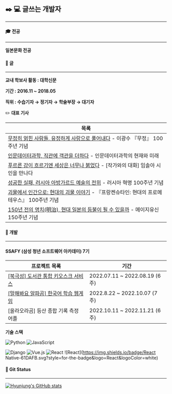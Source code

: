 ## :black_nib: :computer: 글쓰는 개발자

---

#### :mortar_board: 전공

---

**일본문화 전공**



#### :page_with_curl: 글

---

**교내 학보사 활동 : 대학신문** 

**기간 : 2016.11 ~ 2018.05**

**직위 : 수습기자 &rarr; 정기자 &rarr; 학술부장 &rarr; 대기자**

:pencil2: **대표 기사**

| 목록                                                         |
| ------------------------------------------------------------ |
| [무정히 얽힌 사람들, 유정하게 사랑으로 풀어내다](http://www.snunews.com/news/articleView.html?idxno=16684) - 이광수 『무정』 100주년 기념 |
| [인문데이터과학, 직관에 객관을 더하다](http://www.snunews.com/news/articleView.html?idxno=16854) -  인문데이터과학의 현재와 미래 |
| [푸르른 강이 흐르기엔 세상은 너무나 붉었다](http://www.snunews.com/news/articleView.html?idxno=16907) - [작가와의 대화] 임솔아 시인을 만나다 |
| [성공한 실패, 러시아 아방가르드 예술의 전위](http://www.snunews.com/news/articleView.html?idxno=16992) - 러시아 혁명 100주년 기념 |
| [괴물에서 인간으로: 현대의 괴물 이야기](http://www.snunews.com/news/articleView.html?idxno=17944) - 『프랑켄슈타인: 현대의 프로메테우스』 100주년 기념 |
| [150년 전의 명치(明治), 현대 일본의 등불이 될 수 있을까](http://www.snunews.com/news/articleView.html?idxno=18091) - 메이지유신 150주년 기념 |



#### :iphone: 개발

---

#### SSAFY (삼성 청년 소프트웨어 아카데미) 7기

| 프로젝트 목록                                                | 기간                          |
| ------------------------------------------------------------ | ----------------------------- |
| [[북극성] 도서관 통합 키오스크 서비스](https://github.com/hyunjung20222/BookKioskProject) | 2022.07.11 ~ 2022.08.19 (6주) |
| [[말해봐요 알파곰] 한국어 학습 웹게임](https://github.com/hyunjung20222/Project_Alphagom) | 2022.8.22 ~ 2022.10.07 (7주)  |
| [올라오라곰] 등산 종합 기록 측정 어플                        | 2022.10.11 ~ 2022.11.21 (6주) |

**기술 스택**

![Python](https://img.shields.io/badge/python-3670A0?style=for-the-badge&logo=python&logoColor=ffdd54) ![JavaScript](https://img.shields.io/badge/javascript-%23323330.svg?style=for-the-badge&logo=javascript&logoColor=%23F7DF1E)

![Django](https://img.shields.io/badge/django-%23092E20.svg?style=for-the-badge&logo=django&logoColor=white) ![Vue.js](https://img.shields.io/badge/vuejs-%2335495e.svg?style=for-the-badge&logo=vuedotjs&logoColor=%234FC08D) ![React](https://img.shields.io/badge/React-61DAFB.svg?style=for-the-badge&logo=React&logoColor=white) ![React](https://img.shields.io/badge/React Native-61DAFB.svg?style=for-the-badge&logo=React&logoColor=white)



#### :sunflower: Git Status

---

[![Hyunjung's GitHub stats](https://github-readme-stats.vercel.app/api?username=hyunjung20222&count_private=true&show_icons=true)](https://github.com/anuraghazra/github-readme-stats)

